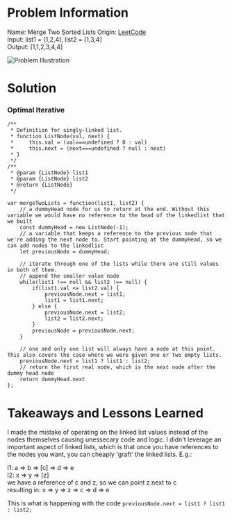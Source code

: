 # **Problem Information**<br />
Name: Merge Two Sorted Lists
Origin: [LeetCode](https://leetcode.com/problems/merge-two-sorted-lists/)<br />
Input: list1 = [1,2,4], list2 = [1,3,4]<br />
Output: [1,1,2,3,4,4]<br />

![Problem Illustration](https://assets.leetcode.com/uploads/2020/10/03/merge_ex1.jpg)

# **Solution**<br />
### Optimal Iterative
```
/**
 * Definition for singly-linked list.
 * function ListNode(val, next) {
 *     this.val = (val===undefined ? 0 : val)
 *     this.next = (next===undefined ? null : next)
 * }
 */
/**
 * @param {ListNode} list1
 * @param {ListNode} list2
 * @return {ListNode}
 */
 
var mergeTwoLists = function(list1, list2) {
    // a dummyHead node for us to return at the end. Without this variable we would have no reference to the head of the linkedlist that we built
    const dummyHead = new ListNode(-1);
    // a variable that keeps a reference to the previous node that we're adding the next node to. Start pointing at the dummyHead, so we can add nodes to the linkedlist
    let previousNode = dummyHead;
    
    // iterate through one of the lists while there are still values in both of them.
    // append the smaller value node
    while(list1 !== null && list2 !== null) {
        if(list1.val <= list2.val) {
            previousNode.next = list1;
            list1 = list1.next;
        } else {
            previousNode.next = list2;
            list2 = list2.next;
        }
        previousNode = previousNode.next;
    }
    
    // one and only one list will always have a node at this point. This also covers the case where we were given one or two empty lists.
    previousNode.next = list1 ? list1 : list2;
    // return the first real node, which is the next node after the dummy head node
    return dummyHead.next
};
```

# **Takeaways and Lessons Learned**<br />
I made the mistake of operating on the linked list values instead of the nodes themselves causing unessecary code and logic. I didn't leverage an important aspect of linked lists, which is that once you have references to the nodes you want, you can cheaply 'graft' the linked lists. E.g.:

l1: a => b => [c] => d => e<br />
l2: x => y => [z]<br />
we have a reference of c and z, so we can point z.next to c<br />
resulting in: x => y => z => c => d => e<br />

This is what is happening with the code ```previousNode.next = list1 ? list1 : list2;```
